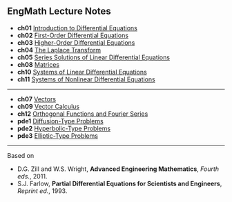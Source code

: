 ## EngMath Lecture Notes 

* **ch01** [Introduction to Differential Equations](https://colab.research.google.com/github/SeoulTechPSE/EngMath/blob/master/ch01.ipynb)
* **ch02** [First-Order Differential Equations](https://colab.research.google.com/github/SeoulTechPSE/EngMath/blob/master/ch02.ipynb)
* **ch03** [Higher-Order Differential Equations](https://colab.research.google.com/github/SeoulTechPSE/EngMath/blob/master/ch03.ipynb)
* **ch04** [The Laplace Transform](https://colab.research.google.com/github/SeoulTechPSE/EngMath/blob/master/ch04.ipynb)
* **ch05** [Series Solutions of Linear Differential Equations](https://colab.research.google.com/github/SeoulTechPSE/EngMath/blob/master/ch05.ipynb)
* **ch08** [Matrices](https://colab.research.google.com/github/SeoulTechPSE/EngMath/blob/master/ch08.ipynb)
* **ch10** [Systems of Linear Differential Equations](https://colab.research.google.com/github/SeoulTechPSE/EngMath/blob/master/ch10.ipynb)
* **ch11** [Systems of Nonlinear Differential Equations](https://colab.research.google.com/github/SeoulTechPSE/EngMath/blob/master/ch11.ipynb)
---
* **ch07** [Vectors](https://colab.research.google.com/github/SeoulTechPSE/EngMath/blob/master/ch07.ipynb)
* **ch09** [Vector Calculus](https://colab.research.google.com/github/SeoulTechPSE/EngMath/blob/master/ch09.ipynb)
* **ch12** [Orthogonal Functions and Fourier Series](https://colab.research.google.com/github/SeoulTechPSE/EngMath/blob/master/ch12.ipynb)
* **pde1** [Diffusion-Type Problems](https://colab.research.google.com/github/SeoulTechPSE/EngMath/blob/master/PDE01.ipynb)
* **pde2** [Hyperbolic-Type Problems](https://colab.research.google.com/github/SeoulTechPSE/EngMath/blob/master/PDE02.ipynb)
* **pde3** [Elliptic-Type Problems](https://colab.research.google.com/github/SeoulTechPSE/EngMath/blob/master/PDE03.ipynb)
---
Based on 
* D.G. Zill and W.S. Wright, **Advanced Engineering Mathematics**, *Fourth eds.*, 2011.
* S.J. Farlow, **Partial Differential Equations for Scientists and Engineers**, *Reprint ed.*, 1993.
